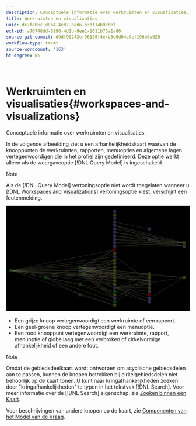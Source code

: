 ```yaml
---
description: Conceptuele informatie over werkruimten en visualisaties.
title: Werkruimten en visualisaties
uuid: dc7fab6c-d8b4-4ed7-bad6-b3df14b9ebbf
exl-id: a70748dd-8190-4d1b-9ee1-1011b73a1a86
source-git-commit: d9df90242ef96188f4e4b5e6d04cfef196b0a628
workflow-type: tm+mt
source-wordcount: '163'
ht-degree: 0%

---
```


# Werkruimten en visualisaties{#workspaces-and-visualizations}

Conceptuele informatie over werkruimten en visualisaties.

In de volgende afbeelding ziet u een afhankelijkheidskaart waarvan de knooppunten de werkruimten, rapporten, menuopties en algemene lagen vertegenwoordigen die in het profiel zijn gedefinieerd. Deze optie werkt alleen als de weergaveoptie [!DNL Query Model] is ingeschakeld.

>[!NOTE]
>
>Als de [!DNL Query Model] vertoningsoptie niet wordt toegelaten wanneer u [!DNL Workspaces and Visualizations] vertoningsoptie kiest, verschijnt een foutenmelding.

![](assets/vis_DependencyMap_QueryModelandWorkspaces.png)

* Een grijze knoop vertegenwoordigt een werkruimte of een rapport.
* Een geel-groene knoop vertegenwoordigt een menuoptie.
* Een rood knooppunt vertegenwoordigt een werkruimte, rapport, menuoptie of globe laag met een verbroken of cirkelvormige afhankelijkheid of een andere fout.

>[!NOTE]
>
>Omdat de gebiedsdeelkaart wordt ontworpen om acyclische gebiedsdelen aan te passen, kunnen de knopen betrokken bij cirkelgebiedsdelen niet behoorlijk op de kaart tonen. U kunt naar kringafhankelijkheden zoeken door &quot;kringafhankelijkheden&quot; te typen in het tekstvak [!DNL Search]. Voor meer informatie over de [!DNL Search] eigenschap, zie [Zoeken binnen een Kaart](../../../../../home/c-get-started/c-admin-intrf/c-dataset-mgrs/c-dep-maps/t-srch-map.md#task-a1e7065a538d46c78a7d28676d880dfb).

Voor beschrijvingen van andere knopen op de kaart, zie [Componenten van het Model van de Vraag](../../../../../home/c-get-started/c-admin-intrf/c-dataset-mgrs/c-dep-maps/c-qry-mod-comp.md#concept-32c6dadd32f74179b026c7e96d47710f).
